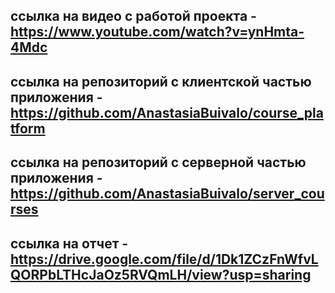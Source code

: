 ## ссылка на видео с работой проекта - https://www.youtube.com/watch?v=ynHmta-4Mdc ##
## ссылка на репозиторий с клиентской частью приложения - https://github.com/AnastasiaBuivalo/course_platform ##
## ссылка на репозиторий с серверной частью приложения - https://github.com/AnastasiaBuivalo/server_courses ##
## ссылка на отчет - https://drive.google.com/file/d/1Dk1ZCzFnWfvLQORPbLTHcJaOz5RVQmLH/view?usp=sharing ##
